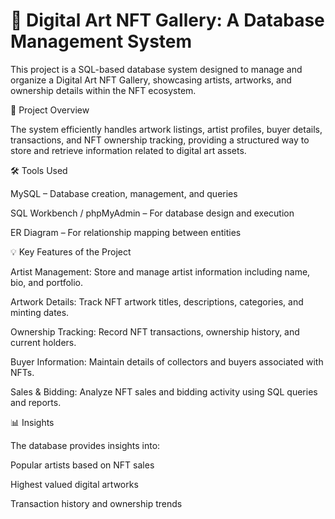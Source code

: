 # 🎨 Digital Art NFT Gallery: A Database Management System

This project is a SQL-based database system designed to manage and organize a Digital Art NFT Gallery, showcasing artists, artworks, and ownership details within the NFT ecosystem.

💾 Project Overview

The system efficiently handles artwork listings, artist profiles, buyer details, transactions, and NFT ownership tracking, providing a structured way to store and retrieve information related to digital art assets.

🛠️ Tools Used

MySQL – Database creation, management, and queries

SQL Workbench / phpMyAdmin – For database design and execution

ER Diagram – For relationship mapping between entities

💡 Key Features of the Project

Artist Management: Store and manage artist information including name, bio, and portfolio.

Artwork Details: Track NFT artwork titles, descriptions, categories, and minting dates.

Ownership Tracking: Record NFT transactions, ownership history, and current holders.

Buyer Information: Maintain details of collectors and buyers associated with NFTs.

Sales & Bidding: Analyze NFT sales and bidding activity using SQL queries and reports.

📊 Insights

The database provides insights into:

Popular artists based on NFT sales

Highest valued digital artworks

Transaction history and ownership trends

